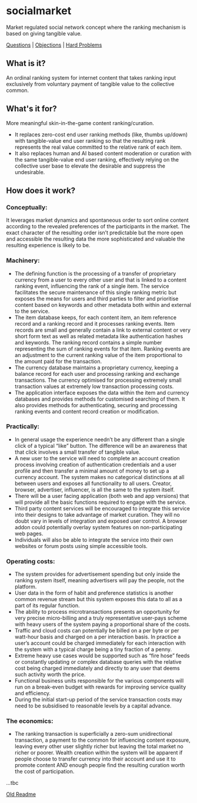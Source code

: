 # socialmarket
Market regulated social network concept where the ranking mechanism is based on giving tangible value.


[Questions](https://github.com/exfinium/socialmarket/blob/master/questions.md) | [Objections](https://github.com/exfinium/socialmarket/blob/master/objections.md) | [Hard Problems](https://github.com/exfinium/socialmarket/blob/master/hardProblems.md)

## What is it?
An ordinal ranking system for internet content that takes ranking input exclusively from voluntary payment of tangible value to the collective common.
## What's it for?
More meaningful skin-in-the-game content ranking/curation.
*	It replaces zero-cost end user ranking methods (like, thumbs up/down) with tangible-value end user ranking so that the resulting rank represents the real value committed to the relative rank of each item.
*	It also replaces human and AI based content moderation or curation with the same tangible-value end user ranking, effectively relying on the collective user base to elevate the desirable and suppress the undesirable.
## How does it work?

### Conceptually:
It leverages market dynamics and spontaneous order to sort online content according to the revealed preferences of the participants in the market.  The exact character of the resulting order isn’t predictable but the more open and accessible the resulting data the more sophisticated and valuable the resulting experience is likely to be.

### Machinery:  
*	The defining function is the processing of a transfer of proprietary currency from a user to every other user and that is linked to a content ranking event, influencing the rank of a single item. The service facilitates the secure maintenance of this single ranking metric but exposes the means for users and third parties to filter and prioritise content based on keywords and other metadata both within and external to the service.
*	The item database keeps, for each content item, an item reference record and a ranking record and it processes ranking events.  Item records are small and generally contain a link to external content or very short form text as well as related metadata like authentication hashes and keywords. The ranking record contains a simple number representing the sum of ranking events for that item. Ranking events are an adjustment to the current ranking value of the item proportional to the amount paid for the transaction.
*	The currency database maintains a proprietary currency, keeping a balance record for each user and processing ranking and exchange transactions.  The currency optimised for processing extremely small transaction values at extremely low transaction processing costs.
*	The application interface exposes the data within the item and currency databases and provides methods for customised searching of them.  It also provides methods for authenticating, securing and processing ranking events and content record creation or modification.
### Practically:
*	In general usage the experience needn’t be any different than a single click of a typical “like” button.  The difference will be an awareness that that click involves a small transfer of tangible value.
*	A new user to the service will need to complete an account creation process involving creation of authentication credentials and a user profile and then transfer a minimal amount of money to set up a currency account.  The system makes no categorical distinctions at all between users and exposes all functionality to all users. Creator, browser, advertiser, influencer, is all the same to the system itself.
*	There will be a user facing application (both web and app versions) that will provide all the basic functions required to engage with the service.
*	Third party content services will be encouraged to integrate this service into their designs to take advantage of market curation.  They will no doubt vary in levels of integration and exposed user control.  A browser addon could potentially overlay system features on non-participating web pages.
*	Individuals will also be able to integrate the service into their own websites or forum posts using simple accessible tools.
### Operating costs:
*	The system provides for advertisement spending but only inside the ranking system itself, meaning advertisers will pay the people, not the platform.
*	User data in the form of habit and preference statistics is another common revenue stream but this system exposes this data to all as a part of its regular function.
*	The ability to process microtransactions presents an opportunity for very precise micro-billing and a truly representative user-pays scheme with heavy users of the system paying a proportional share of the costs.
*	Traffic and cloud costs can potentially be billed on a per byte or per watt-hour basis and charged on a per interaction basis.  In practice a user’s account could be charged immediately for each interaction with the system with a typical charge being a tiny fraction of a penny.
*	Extreme heavy use cases would be supported such as “fire hose” feeds or constantly updating or complex database queries with the relative cost being charged immediately and directly to any user that deems such activity worth the price.
*	Functional business units responsible for the various components will run on a break-even budget with rewards for improving service quality and efficiency.
*	During the initial start-up period of the service transaction costs may need to be subsidised to reasonable levels by a capital advance.
### The economics: 
*	The ranking transaction is superficially a zero-sum unidirectional transaction, a payment to the common for influencing content exposure, leaving every other user slightly richer but leaving the total market no richer or poorer.  Wealth creation within the system will be apparent if people choose to transfer currency into their account and use it to promote content AND enough people find the resulting curation worth the cost of participation.

...tbc

[Old Readme](https://github.com/exfinium/socialmarket/blob/master/README_old.md)
